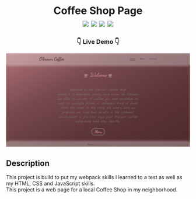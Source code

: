 <div  align=center>
	<h1>Coffee Shop Page
	<br>
		<img src="https://img.shields.io/static/v1?label=&message=HTML&color=E34F26&style=for-the-badge&logo=HTML5&logoColor=white&logoWidth=&labelColor=&link=">
		<img src="https://img.shields.io/static/v1?label=&message=CSS&color=1572B6&style=for-the-badge&logo=CSS3&logoColor=white&logoWidth=&labelColor=&link=">
		<img src="https://img.shields.io/static/v1?label=&message=Javascript&color=F7DF1E&style=for-the-badge&logo=Javascript&logoColor=black&logoWidth=&labelColor=&link=">
		<img src="https://img.shields.io/static/v1?label=&message=Webpack&color=8DD6F9&style=for-the-badge&logo=webpack&logoColor=black&logoWidth=&labelColor=&link=">
		<br>
	</h1>
	<h3> 👇 Live Demo 👇 </h3>
</div>

[<img alt="screenShot of site" width="900px" src="./dist/images/screenshot-coffeeshop.png" />](https://chafai-abdelkrim.github.io/coffeeshop-page/)

## Description
This project is build to put my webpack skills I learned to a test as well as my HTML, CSS and JavaScript skills.<br>
This project is a web page for a local Coffee Shop in my neighborhood.